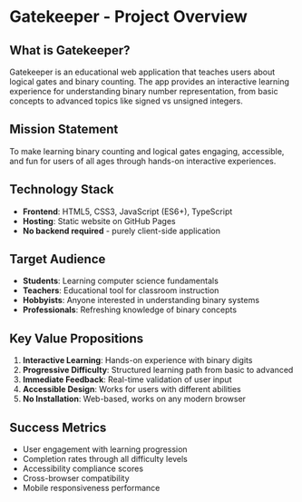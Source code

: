# Gatekeeper - Project Overview

## What is Gatekeeper?

Gatekeeper is an educational web application that teaches users about logical gates and binary counting. The app provides an interactive learning experience for understanding binary number representation, from basic concepts to advanced topics like signed vs unsigned integers.

## Mission Statement

To make learning binary counting and logical gates engaging, accessible, and fun for users of all ages through hands-on interactive experiences.

## Technology Stack

- **Frontend**: HTML5, CSS3, JavaScript (ES6+), TypeScript
- **Hosting**: Static website on GitHub Pages
- **No backend required** - purely client-side application

## Target Audience

- **Students**: Learning computer science fundamentals
- **Teachers**: Educational tool for classroom instruction
- **Hobbyists**: Anyone interested in understanding binary systems
- **Professionals**: Refreshing knowledge of binary concepts

## Key Value Propositions

1. **Interactive Learning**: Hands-on experience with binary digits
2. **Progressive Difficulty**: Structured learning path from basic to advanced
3. **Immediate Feedback**: Real-time validation of user input
4. **Accessible Design**: Works for users with different abilities
5. **No Installation**: Web-based, works on any modern browser

## Success Metrics

- User engagement with learning progression
- Completion rates through all difficulty levels
- Accessibility compliance scores
- Cross-browser compatibility
- Mobile responsiveness performance
